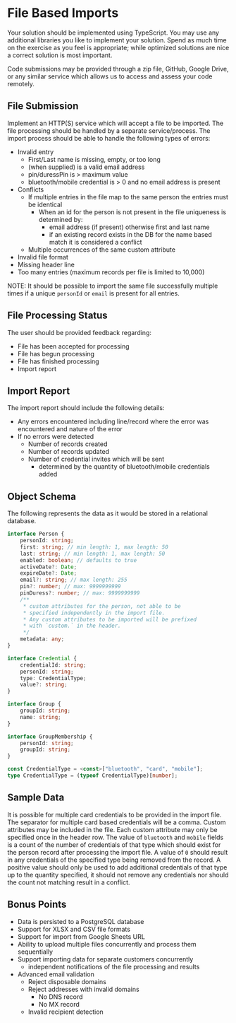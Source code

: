 # File Based Imports

Your solution should be implemented using TypeScript. You may use any additional libraries you
like to implement your solution. Spend as much time on the exercise as you feel is appropriate;
while optimized solutions are nice a correct solution is most important.

Code submissions may be provided through a zip file, GitHub, Google Drive, or any similar service
which allows us to access and assess your code remotely.

## File Submission

Implement an HTTP(S) service which will accept a file to be imported. The file processing should
be handled by a separate service/process. The import process should be able to handle the
following types of errors:

-  Invalid entry
   -  First/Last name is missing, empty, or too long
   -  (when supplied) is a valid email address
   -  pin/duressPin is > maximum value
   -  bluetooth/mobile credential is > 0 and no email address is present
-  Conflicts
   -  If multiple entries in the file map to the same person the entries must be identical
      -  When an id for the person is not present in the file uniqueness is determined by:
         -  email address (if present) otherwise first and last name
         -  if an existing record exists in the DB for the name based match it is considered a conflict
   -  Multiple occurrences of the same custom attribute
-  Invalid file format
-  Missing header line
-  Too many entries (maximum records per file is limited to 10,000)

NOTE: It should be possible to import the same file successfully multiple times if a unique
`personId` or `email` is present for all entries.

## File Processing Status

The user should be provided feedback regarding:

-  File has been accepted for processing
-  File has begun processing
-  File has finished processing
-  Import report

## Import Report

The import report should include the following details:

-  Any errors encountered including line/record where the error was encountered and nature of the error
-  If no errors were detected
   -  Number of records created
   -  Number of records updated
   -  Number of credential invites which will be sent
      -  determined by the quantity of bluetooth/mobile credentials added

## Object Schema

The following represents the data as it would be stored in a relational database.

```ts
interface Person {
	personId: string;
	first: string; // min length: 1, max length: 50
	last: string; // min length: 1, max length: 50
	enabled: boolean; // defaults to true
	activeDate?: Date;
	expireDate?: Date;
	email?: string; // max length: 255
	pin?: number; // max: 9999999999
	pinDuress?: number; // max: 9999999999
	/**
	 * custom attributes for the person, not able to be
	 * specified independently in the import file.
	 * Any custom attributes to be imported will be prefixed
	 * with `custom.` in the header.
	 */
	metadata: any;
}

interface Credential {
	credentialId: string;
	personId: string;
	type: CredentialType;
	value?: string;
}

interface Group {
	groupId: string;
	name: string;
}

interface GroupMembership {
	personId: string;
	groupId: string;
}

const CredentialType = <const>["bluetooth", "card", "mobile"];
type CredentialType = (typeof CredentialType)[number];
```

## Sample Data

It is possible for multiple card credentials to be provided in the import file.
The separator for multiple card based credentials will be a comma. Custom attributes
may be included in the file. Each custom attribute may only be specified once in the
header row. The value of `bluetooth` and `mobile` fields is a count of the number of
credentials of that type which should exist for the person record after processing the
import file. A value of `0` should result in any credentials of the specified type being
removed from the record. A positive value should only be used to add additional credentials
of that type up to the quantity specified, it should not remove any credentials nor should
the count not matching result in a conflict.

## Bonus Points

-  Data is persisted to a PostgreSQL database
-  Support for XLSX and CSV file formats
-  Support for import from Google Sheets URL
-  Ability to upload multiple files concurrently and process them sequentially
-  Support importing data for separate customers concurrently
   -  independent notifications of the file processing and results
-  Advanced email validation
   -  Reject disposable domains
   -  Reject addresses with invalid domains
      -  No DNS record
      -  No MX record
   -  Invalid recipient detection
